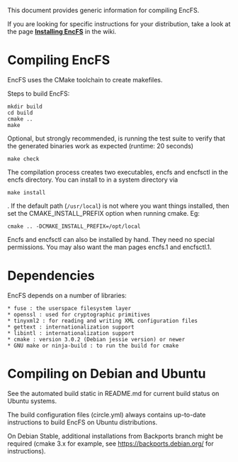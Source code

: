 This document provides generic information for compiling EncFS.

If you are looking for specific instructions for your distribution,
take a look at the page
**[Installing EncFS](https://github.com/vgough/encfs/wiki/Installing-Encfs)**
in the wiki.

Compiling EncFS
===============

EncFS uses the CMake toolchain to create makefiles.

Steps to build EncFS:

    mkdir build
    cd build
    cmake ..
    make

Optional, but strongly recommended, is running the test suite
to verify that the generated binaries work as expected
(runtime: 20 seconds)

    make check

The compilation process creates two executables, encfs and encfsctl in
the encfs directory.  You can install to in a system directory via

    make install

. If the default path (`/usr/local`) is not where you want things
installed, then set the CMAKE_INSTALL_PREFIX option when running cmake.  Eg:

    cmake .. -DCMAKE_INSTALL_PREFIX=/opt/local

Encfs and encfsctl can also be installed by hand.  They need no special
permissions.  You may also want the man pages encfs.1 and encfsctl.1.

Dependencies
============

EncFS depends on a number of libraries:

    * fuse : the userspace filesystem layer
    * openssl : used for cryptographic primitives
    * tinyxml2 : for reading and writing XML configuration files
    * gettext : internationalization support
    * libintl : internationalization support
    * cmake : version 3.0.2 (Debian jessie version) or newer
    * GNU make or ninja-build : to run the build for cmake

Compiling on Debian and Ubuntu
==============================

See the automated build static in README.md for current build status on Ubuntu systems.

The build configuration files (circle.yml) always contains up-to-date
instructions to build EncFS on Ubuntu distributions.

On Debian Stable, additional installations from Backports branch might be
required (cmake 3.x for example, see https://backports.debian.org/ for instructions).

